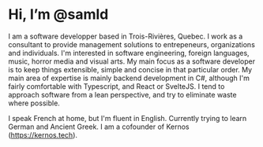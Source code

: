 # Hi, I’m @samld

I am a software developper based in Trois-Rivières, Quebec. I work as a consultant to provide management solutions to entrepeneurs, organizations and individuals. I'm interested in software engineering, foreign languages, music, horror media and visual arts. My main focus as a software developer is to keep things extensible, simple and concise in that particular order. My main area of expertise is mainly backend development in C#, although I'm fairly comfortable with Typescript, and React or SvelteJS. I tend to approach software from a lean perspective, and try to eliminate waste where possible.

I speak French at home, but I'm fluent in English. Currently trying to learn German and Ancient Greek. I am a cofounder of Kernos (https://kernos.tech).

